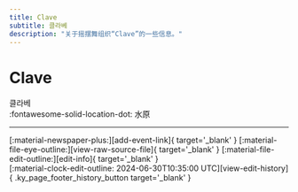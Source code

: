 ```yaml
---
title: Clave
subtitle: 클라베
description: "关于摇摆舞组织“Clave”的一些信息。"
---
```


# Clave

클라베  
:fontawesome-solid-location-dot: 水原  


---

<div class="ky_page_footer" markdown>
<div class="ky_page_footer_trailing" markdown="span">
[:material-newspaper-plus:][add-event-link]{ target='_blank' }
[:material-file-eye-outline:][view-raw-source-file]{ target='_blank' }
[:material-file-edit-outline:][edit-info]{ target='_blank' }
</div>
<div class="ky_page_footer_leading" markdown="span">
[:material-clock-edit-outline: 2024-06-30T10:35:00 UTC][view-edit-history]{ .ky_page_footer_history_button target='_blank' }
</div>
</div>

[add-event-link]: https://github.com/swingdance/events/issues/new?assignees=&labels=add+event&projects=&template=02-add_entity.yml&title=%5Bko_KR%5D%20%3CName%3E&region=ko_KR&province=Suwon&city=Suwon&org_id=clave "添加活动"
[view-raw-source-file]: https://github.com/swingdance/orgs/blob/main/ko_KR/clave.json "查看原始源文件"
[edit-info]: https://github.com/swingdance/orgs/issues/new?assignees=&labels=update+org&projects=&template=03-update_entity.yml&title=%5Bko_KR%5D%20Clave&region=ko_KR&id=clave&name=Clave "编辑信息"

[view-edit-history]: https://github.com/swingdance/orgs/commits/main/ko_KR/clave.json "查看编辑历史"
